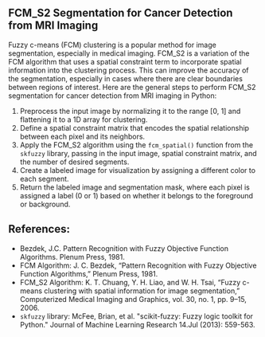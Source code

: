 ## FCM_S2 Segmentation for Cancer Detection from MRI Imaging

Fuzzy c-means (FCM) clustering is a popular method for image segmentation, especially in medical imaging. FCM_S2 is a variation of the FCM algorithm that uses a spatial constraint term to incorporate spatial information into the clustering process. This can improve the accuracy of the segmentation, especially in cases where there are clear boundaries between regions of interest. Here are the general steps to perform FCM_S2 segmentation for cancer detection from MRI imaging in Python:

1. Preprocess the input image by normalizing it to the range [0, 1] and flattening it to a 1D array for clustering.
2. Define a spatial constraint matrix that encodes the spatial relationship between each pixel and its neighbors.
3. Apply the FCM_S2 algorithm using the `fcm_spatial()` function from the `skfuzzy` library, passing in the input image, spatial constraint matrix, and the number of desired segments.
4. Create a labeled image for visualization by assigning a different color to each segment.
5. Return the labeled image and segmentation mask, where each pixel is assigned a label (0 or 1) based on whether it belongs to the foreground or background.

## References:

- Bezdek, J.C. Pattern Recognition with Fuzzy Objective Function Algorithms. Plenum Press, 1981.
- FCM Algorithm: J. C. Bezdek, “Pattern Recognition with Fuzzy Objective Function Algorithms,” Plenum Press, 1981.
- FCM_S2 Algorithm: K. T. Chuang, Y. H. Liao, and W. H. Tsai, “Fuzzy c-means clustering with spatial information for image segmentation,” Computerized Medical Imaging and Graphics, vol. 30, no. 1, pp. 9–15, 2006.
- `skfuzzy` library: McFee, Brian, et al. "scikit-fuzzy: Fuzzy logic toolkit for Python." Journal of Machine Learning Research 14.Jul (2013): 559-563.
